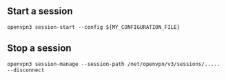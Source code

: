 ## Start a session
```shell
openvpn3 session-start --config ${MY_CONFIGURATION_FILE}
```

## Stop a session
```shell
openvpn3 session-manage --session-path /net/openvpn/v3/sessions/..... --disconnect
```

